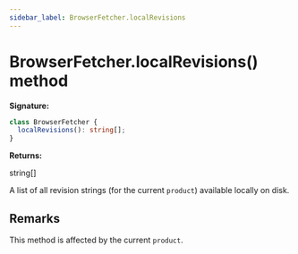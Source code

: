 ```yaml
---
sidebar_label: BrowserFetcher.localRevisions
---
```


# BrowserFetcher.localRevisions() method

**Signature:**

```typescript
class BrowserFetcher {
  localRevisions(): string[];
}
```

**Returns:**

string\[\]

A list of all revision strings (for the current `product`) available locally on disk.

## Remarks

This method is affected by the current `product`.
